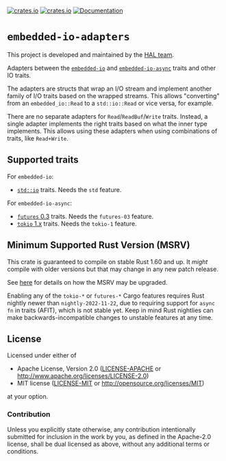 [![crates.io](https://img.shields.io/crates/d/embedded-io-adapters.svg)](https://crates.io/crates/embedded-io-adapters)
[![crates.io](https://img.shields.io/crates/v/embedded-io-adapters.svg)](https://crates.io/crates/embedded-io-adapters)
[![Documentation](https://docs.rs/embedded-io-adapters/badge.svg)](https://docs.rs/embedded-io-adapters)

# `embedded-io-adapters`

This project is developed and maintained by the [HAL team](https://github.com/rust-embedded/wg#the-hal-team).

Adapters between the [`embedded-io`](https://crates.io/crates/embedded-io) and [`embedded-io-async`](https://crates.io/crates/embedded-io-async) traits and other IO traits.

The adapters are structs that wrap an I/O stream and implement another family of I/O traits
based on the wrapped streams. This allows "converting" from an `embedded_io::Read`
to a `std::io::Read` or vice versa, for example.

There are no separate adapters for `Read`/`ReadBuf`/`Write` traits. Instead, a single
adapter implements the right traits based on what the inner type implements.
This allows using these adapters when using combinations of traits, like `Read+Write`.

## Supported traits

For `embedded-io`:

- [`std::io`](https://doc.rust-lang.org/stable/std/io/index.html) traits. Needs the `std` feature.

For `embedded-io-async`:

- [`futures` 0.3](https://crates.io/crates/futures) traits. Needs the `futures-03` feature.
- [`tokio` 1.x](https://crates.io/crates/tokio) traits. Needs the `tokio-1` feature.

## Minimum Supported Rust Version (MSRV)

This crate is guaranteed to compile on stable Rust 1.60 and up. It *might*
compile with older versions but that may change in any new patch release.

See [here](../docs/msrv.md) for details on how the MSRV may be upgraded.

Enabling any of the `tokio-*` or `futures-*` Cargo features requires Rust nightly newer than
`nightly-2022-11-22`, due to requiring support for `async fn` in traits (AFIT),
which is not stable yet. Keep in mind Rust nightlies can make backwards-incompatible
changes to unstable features at any time.

## License

Licensed under either of

- Apache License, Version 2.0 ([LICENSE-APACHE](LICENSE-APACHE) or
  <http://www.apache.org/licenses/LICENSE-2.0>)
- MIT license ([LICENSE-MIT](LICENSE-MIT) or <http://opensource.org/licenses/MIT>)

at your option.

### Contribution

Unless you explicitly state otherwise, any contribution intentionally submitted
for inclusion in the work by you, as defined in the Apache-2.0 license, shall be
dual licensed as above, without any additional terms or conditions.
